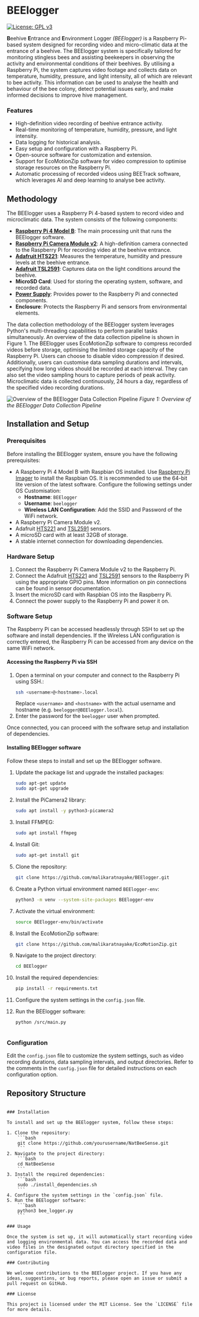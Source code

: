 # BEElogger
[![License: GPL v3](https://img.shields.io/badge/License-GPLv3-blue.svg)](https://choosealicense.com/licenses/gpl-3.0/)

**B**eehive **E**ntrance and **E**nvironment Logger *(BEElogger)* is a Raspberry Pi-based system designed for recording video and micro-climatic data at the entrance of a beehive. The BEElogger system is specifically tailored for monitoring stingless bees and assisting beekeepers in observing the activity and environmental conditions of their beehives. By utilising a Raspberry Pi, the system captures video footage and collects data on temperature, humidity, pressure, and light intensity, all of which are relevant to bee activity. This information can be used to analyse the health and behaviour of the bee colony, detect potential issues early, and make informed decisions to improve hive management.

### Features

- High-definition video recording of beehive entrance activity.
- Real-time monitoring of temperature, humidity, pressure, and light intensity.
- Data logging for historical analysis.
- Easy setup and configuration with a Raspberry Pi.
- Open-source software for customization and extension.
- Support for EcoMotionZip software for video compression to optimise storage resources on the Raspberry Pi.
- Automatic processing of recorded videos using BEETrack software, which leverages AI and deep learning to analyse bee activity.

## Methodology

The BEElogger uses a Raspberry Pi 4-based system to record video and microclimatic data. The system consists of the following components:

- [**Raspberry Pi 4 Model B**](https://www.raspberrypi.com/products/raspberry-pi-4-model-b/): The main processing unit that runs the BEElogger software.
- [**Raspberry Pi Camera Module v2**](https://www.raspberrypi.com/products/camera-module-v2/): A high-definition camera connected to the Raspberry Pi for recording video at the beehive entrance.
- [**Adafruit HTS221**](https://www.adafruit.com/product/4535): Measures the temperature, humidity and pressure levels at the beehive entrance.
- [**Adafruit TSL2591**](https://www.adafruit.com/product/1980): Captures data on the light conditions around the beehive.
- **MicroSD Card**: Used for storing the operating system, software, and recorded data.
- [**Power Supply**](https://www.raspberrypi.com/products/type-c-power-supply/): Provides power to the Raspberry Pi and connected components.
- **Enclosure**: Protects the Raspberry Pi and sensors from environmental elements.

The data collection methodology of the BEElogger system leverages Python's multi-threading capabilities to perform parallel tasks simultaneously. An overview of the data collection pipeline is shown in Figure 1. The BEElogger uses EcoMotionZip software to compress recorded videos before storage, optimising the limited storage capacity of the Raspberry Pi. Users can choose to disable video compression if desired. Additionally, users can customise data sampling durations and intervals, specifying how long videos should be recorded at each interval. They can also set the video sampling hours to capture periods of peak activity. Microclimatic data is collected continuously, 24 hours a day, regardless of the specified video recording durations.

![Overview of the BEElogger Data Collection Pipeline](./docs/figures/BEELogger.jpg)
*Figure 1: Overview of the BEElogger Data Collection Pipeline*

## Installation and Setup

### Prerequisites

Before installing the BEElogger system, ensure you have the following prerequisites:

- A Raspberry Pi 4 Model B with Raspbian OS installed. Use [Raspberry Pi Imager](https://www.raspberrypi.com/software/) to install the Raspbian OS. It is recommended to use the 64-bit lite version of the latest software. Configure the following settings under OS Customisation:
    - **Hostname**: `BEElogger`
    - **Username**: `beelogger`
    - **Wireless LAN Configuration**: Add the SSID and Password of the WiFi network.
- A Raspberry Pi Camera Module v2.
- Adafruit [HTS221](https://www.adafruit.com/product/4535) and [TSL2591](https://www.adafruit.com/product/1980) sensors.
- A microSD card with at least 32GB of storage.
- A stable internet connection for downloading dependencies.

### Hardware Setup

1. Connect the Raspberry Pi Camera Module v2 to the Raspberry Pi.
2. Connect the Adafruit [HTS221](https://www.adafruit.com/product/4535) and [TSL2591](https://www.adafruit.com/product/1980) sensors to the Raspberry Pi using the appropriate GPIO pins. More information on pin connections can be found in sensor documentation.
3. Insert the microSD card with Raspbian OS into the Raspberry Pi.
4. Connect the power supply to the Raspberry Pi and power it on.

### Software Setup

The Raspberry Pi can be accessed headlessly through SSH to set up the software and install dependencies. If the Wireless LAN configuration is correctly entered, the Raspberry Pi can be accessed from any device on the same WiFi network.

#### Accessing the Raspberry Pi via SSH

1. Open a terminal on your computer and connect to the Raspberry Pi using SSH.:
    ```bash
    ssh <username>@<hostname>.local
    ```
    Replace `<username>` and `<hostname>` with the actual username and hostname (e.g. `beelogger@BEElogger.local`).
2. Enter the password for the `beelogger` user when prompted.

Once connected, you can proceed with the software setup and installation of dependencies. 

#### Installing BEElogger software

Follow these steps to install and set up the BEElogger software.

1. Update the package list and upgrade the installed packages:
    ```bash
    sudo apt-get update
    sudo apt-get upgrade
    ```
2. Install the PiCamera2 library:
    ```bash
    sudo apt install -y python3-picamera2
    ```
3. Install FFMPEG:
    ```bash
    sudo apt install ffmpeg
    ```
4. Install Git:
    ```bash
    sudo apt-get install git
    ```
5. Clone the repository:
    ```bash
    git clone https://github.com/malikaratnayake/BEElogger.git
    ```
6. Create a Python virtual environment named `BEElogger-env`:
    ```bash
    python3 -m venv --system-site-packages BEElogger-env
    ```
7. Activate the virtual environment:
    ```bash
    source BEElogger-env/bin/activate
    ```
8. Install the EcoMotionZip software:
    ```bash
    git clone https://github.com/malikaratnayake/EcoMotionZip.git
    ```
9. Navigate to the project directory:
    ```bash
    cd BEElogger
    ```
10. Install the required dependencies:
    ```bash
    pip install -r requirements.txt
    ```
11. Configure the system settings in the `config.json` file.

12. Run the BEElogger software:
    ```bash
    python /src/main.py
    ```
    ```

### Configuration

Edit the `config.json` file to customize the system settings, such as video recording durations, data sampling intervals, and output directories. Refer to the comments in the `config.json` file for detailed instructions on each configuration option.



## Repository Structure


```

### Installation

To install and set up the BEElogger system, follow these steps:

1. Clone the repository:
    ```bash
    git clone https://github.com/yourusername/NatBeeSense.git
    ```
2. Navigate to the project directory:
    ```bash
    cd NatBeeSense
    ```
3. Install the required dependencies:
    ```bash
    sudo ./install_dependencies.sh
    ```
4. Configure the system settings in the `config.json` file.
5. Run the BEElogger software:
    ```bash
    python3 bee_logger.py
    ```

### Usage

Once the system is set up, it will automatically start recording video and logging environmental data. You can access the recorded data and video files in the designated output directory specified in the configuration file.

### Contributing

We welcome contributions to the BEElogger project. If you have any ideas, suggestions, or bug reports, please open an issue or submit a pull request on GitHub.

### License

This project is licensed under the MIT License. See the `LICENSE` file for more details.
